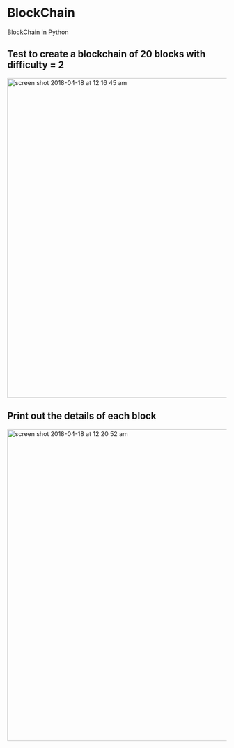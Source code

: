 # BlockChain
BlockChain in Python



## Test to create a blockchain of 20 blocks with difficulty = 2
<img width="733" alt="screen shot 2018-04-18 at 12 16 45 am" src="https://user-images.githubusercontent.com/37820014/38911532-065f71c2-429e-11e8-8c5c-039467cfac79.png">

## Print out the details of each block
<img width="715" alt="screen shot 2018-04-18 at 12 20 52 am" src="https://user-images.githubusercontent.com/37820014/38911590-6c183d28-429e-11e8-8534-26ed240cbe27.png">
